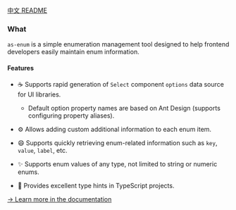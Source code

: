 [中文 README](https://github.com/astfn/as-enum/blob/main/README.md)

### What

`as-enum` is a simple enumeration management tool designed to help frontend developers easily maintain enum information.

#### Features

- ☕ Supports rapid generation of `Select` component `options` data source for UI libraries.
  - Default option property names are based on Ant Design (supports configuring property aliases).
- ⚙️ Allows adding custom additional information to each enum item.
- 😄 Supports quickly retrieving enum-related information such as `key`, `value`, `label`, etc.
- ✨ Supports enum values of any type, not limited to string or numeric enums.

- 🎉 Provides excellent type hints in TypeScript projects.

[-> Learn more in the documentation](https://github.com/astfn/as-enum/blob/main/docs/DOC.EN.md)